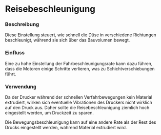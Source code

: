 Reisebeschleunigung
====
### **Beschreibung**
Diese Einstellung steuert, wie schnell die Düse in verschiedene Richtungen beschleunigt, während sie sich über das Bauvolumen bewegt.

### **Einfluss**
Eine zu hohe Einstellung der Fahrbeschleunigungsrate kann dazu führen, dass die Motoren einige Schritte verlieren, was zu Schichtverschiebungen führt.

### **Verwendung**
Da der Drucker während der schnellen Verfahrbewegungen kein Material extrudiert, wirken sich eventuelle Vibrationen des Druckers nicht wirklich auf den Druck aus. Daher sollte die Reisebeschleunigung ziemlich hoch eingestellt werden, um Druckzeit zu sparen.

Die Bewegungsbeschleunigung kann auf eine andere Rate als der Rest des Drucks eingestellt werden, während Material extrudiert wird.